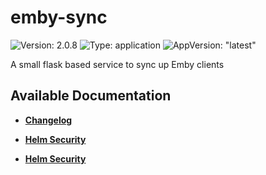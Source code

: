 # emby-sync

![Version: 2.0.8](https://img.shields.io/badge/Version-2.0.8-informational?style=flat-square) ![Type: application](https://img.shields.io/badge/Type-application-informational?style=flat-square) ![AppVersion: "latest"](https://img.shields.io/badge/AppVersion-"latest"-informational?style=flat-square)

A small flask based service to sync up Emby clients

## Available Documentation

- [**Changelog**](CHANGELOG)

- [**Helm Security**](container-security)

- [**Helm Security**](helm-security)

